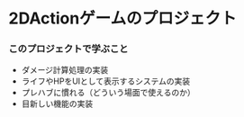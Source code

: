# 2DActionゲームのプロジェクト
### このプロジェクトで学ぶこと
- ダメージ計算処理の実装
- ライフやHPをUIとして表示するシステムの実装
- プレハブに慣れる（どういう場面で使えるのか）
- 目新しい機能の実装
